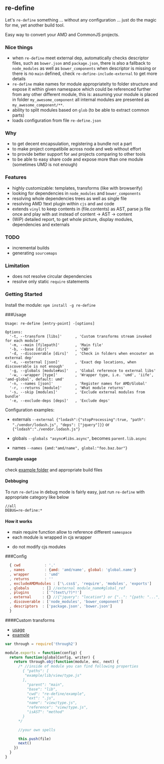 ## re-define
Let's `re-define` something ... without any configuration ... just do the magic for me, yet another build tool.

Easy way to convert your AMD and CommonJS projects.

### Nice things
* when `re-define` meet external dep, automatically checks descriptor files, such as `bower.json` and `package.json`, there is also a fallback to `node_modules` as well as `bower_components` when descriptor is missing or there is no `main` defined, check `re-define-include-external` to get more details
* `re-define` make names for module appropriatelty to folder structure and expose it within given namespace which could be referenced further from any other different module, this is:
assuming your module is placed in folder `my_awesome_component` all internal modules are presented as `my_awesome_component/**`.
* ability to split modules based on `glob` (to be able to extract common parts)
* loads configuration from file `re-define.json`

### Why
* to get decent encapsulation, registering a bundle not a part
* to make project compatibile across node and web without effort
* to provide better support for `amd` projects comparing to other tools
* to be able to easy share code and expose more than one module (sometimes UMD is not enough)

### Features
* highly customizable: templates, transforms (like with browserify)
* looking for dependencies in `node_modules` and `bower_components`
* resolving whole dependencies trees as well as single file
* resolving AMD !text plugin within `cjs` and `amd` code
* extends `vinyl` to keep contents in (file.contents) as AST, parse js file once and play with ast instead of content -> AST -> content 
* (WiP) detailed report, to get whole picture, display modules, dependencies and externals

### TODO
* incremental builds
* generating `sourcemaps`

### Limitation
* does not resolve circular dependencies
* resolve only static `require` statements

### Getting Started
Install the module: `npm install -g re-define`

###Usage
```
Usage: re-define [entry-point] -[options]

Options:
  '-t, --transform [libs]'      , 'Custom transforms stream invoked for each module'
  '-m, --main [filepath]'       , 'Main file'
  '-b, --base [dir]'            , 'CWD'
  '-d, --discoverable [dirs]'   , 'Check in folders when encouter an external dep'
  '-e, --external [json]'       , 'Exact dep locations, when discoverable is not enough'
  '-g, --globals [module#as]'   , 'Global reference to external libs'
  '-w, --wrapper [type]'        , 'Wrapper type, i.e. 'umd', 'iife', 'amd-global', default: umd'
  '-n, --names [json]'          , 'Register names for AMD/Global'
  '-r, --returns [module]'      , 'What module returns'
  '-s, --skip [modules]'        , 'Exclude external modules from bundle'
  '-e, --exclude-deps [deps]'   , 'Exclude deps'
```


Configuration examples:

* externals
`--external {"lodash":{"stopProcessing":true, "path": "./vendor/lodash.js", "deps": ["jquery"]}}` or `{"lodash":"./vendor.lodash.js"}`

* globals
`--globals "async#libs.async"`, becomes `parent.lib.async`

* names
`--names {amd:"amd/name", global:"foo.baz.bar"}`

#### Example usage
check [example folder](examples/1) and appropriate build files

#### Debbuging
To run `re-define` in debug mode is fairly easy, just run `re-define` with appropriate category like below

```
//all
DEBUG=re-define:* 
```

#### How it works
* main require function allow to reference different `namespace`
* each module is wrapped in cjs wrapper
- do not modify cjs modules



###Config
```js
  { cwd           : '.'
  , names         : {amd: 'amd/name', global: 'global.name'}
  , wrapper       : 'umd'
  , returns       : ''
  , excludeAMDModules : ['\.css$', 'require', 'modules', 'exports']
  , globals      : [] //external module_name#global_ref
  , plugins      : ['^(text\/?)*!']
  , external     : {} //{"jquery": "location"} or {"..": "{path: "...", cwd: "..."}
  , discoverable : ['node_modules', 'bower_component']
  , descriptors  : ['package.json', 'bower.json']
  }
```

####Custom transforms
* [usage](/bin/re-define.js#L39)
* [example](https://github.com/damianbaar/re-define-include-external)

```js
var through = require('through2')

module.exports = function(config) {
  return function(globalConfig, writer) {
    return through.obj(function(module, enc, next) {
      /* //inside of module you can find following properties
        { "paths": [
         "example/lib/view/type.js"
        ],
          "parent": "main",
          "base": "lib",
          "cwd": "re-define/example",
          "ext": ".js",
          "name": "view/type.js",
          "reference": "view/type.js",
          "isAST": "method"
        }
      */

      //your own spells

      this.push(file)
      next()
    })
  }
}
```

